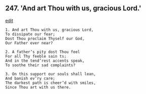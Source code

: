 
## 247.  'And art Thou with us, gracious Lord.'
[edit](https://docs.google.com/document/d/1oCsgin7NjshItBt3mbLLqAYoO7zXJ-cj/edit?mode=html)



    1. And art Thou with us, gracious Lord,
    To dissipate our fear;
    Dost Thou proclaim Thyself our God,
    Our Father ever near?

    2. A father’s pity dost Thou feel
    For all Thy feeble sain ts;
    And in the tend’rest accents speak,
    To soothe their sad complaints?

    3. On this support our souls shall lean,
    And banish ev’ry care;
    The darkest path is cheer’d with smiles, 
    Since Thou art with us there.
